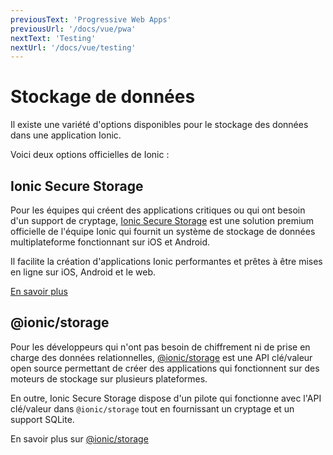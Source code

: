 ```yaml
---
previousText: 'Progressive Web Apps'
previousUrl: '/docs/vue/pwa'
nextText: 'Testing'
nextUrl: '/docs/vue/testing'
---
```


# Stockage de données

Il existe une variété d'options disponibles pour le stockage des données dans une application Ionic.

Voici deux options officielles de Ionic :

## Ionic Secure Storage

Pour les équipes qui créent des applications critiques ou qui ont besoin d'un support de cryptage, [Ionic Secure Storage](https://ionic.io/docs/secure-storage) est une solution premium officielle de l'équipe Ionic qui fournit un système de stockage de données multiplateforme fonctionnant sur iOS et Android.

Il facilite la création d'applications Ionic performantes et prêtes à être mises en ligne sur iOS, Android et le web.

[En savoir plus](https://ionic.io/products/secure-storage)

## @ionic/storage

Pour les développeurs qui n'ont pas besoin de chiffrement ni de prise en charge des données relationnelles, [@ionic/storage](https://github.com/ionic-team/ionic-storage) est une API clé/valeur open source permettant de créer des applications qui fonctionnent sur des moteurs de stockage sur plusieurs plateformes.

En outre, Ionic Secure Storage dispose d'un pilote qui fonctionne avec l'API clé/valeur dans `@ionic/storage` tout en fournissant un cryptage et un support SQLite.

En savoir plus sur [@ionic/storage](https://github.com/ionic-team/ionic-storage)